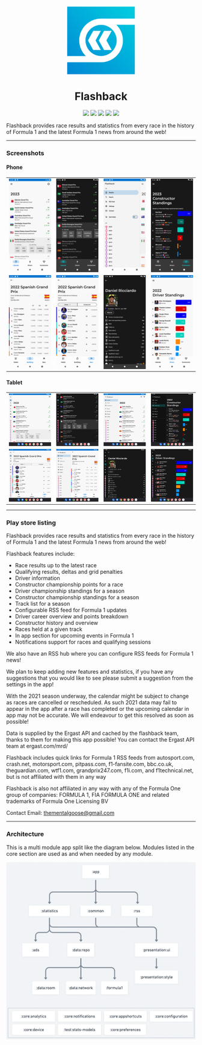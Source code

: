 <p align="center">
  <img width="180" src="res/logo-playstore.png" />
</p>
<h1 align="center">Flashback</h1>
<p align="center">
  <a href="https://play.google.com/store/apps/dev?id=7104925501019224102"><img src="https://img.shields.io/static/v1?label=Google%20Play&message=%20&logo=android&color=success&style=flat"/></a>
  <a href="https://console.firebase.google.com/project/f1stats-live/overview"><img src="https://img.shields.io/static/v1?label=Firebase%20Console&message=%20&logo=firebase&color=warning&style=flat"/></a>
  <a href="https://play.google.com/console/u/0/developers/7104925501019224102/app/4972386210601361096/app-dashboard"><img src="https://img.shields.io/static/v1?label=Play%20Console&message=%20&logo=google-play&color=success&style=flat"/></a>
  <a href="https://github.com/thementalgoose/android-flashback/RELEASES/tag/9.10.2"><img src="https://img.shields.io/static/v1?label=Latest%20Release&message=9.10.2&logo=github&color=blue&style=flat"/></a>
  <a href="https://github.com/thementalgoose/android-flashback/actions"><img src="https://github.com/thementalgoose/android-flashback/workflows/Release/badge.svg"/></a>
</p>

Flashback provides race results and statistics from every race in the history of Formula 1 and the latest Formula 1 news from around the web!

---

### Screenshots

#### Phone

|                                                                 |                                                                 |                                                                 |                                                                 |
|-----------------------------------------------------------------|-----------------------------------------------------------------|-----------------------------------------------------------------|-----------------------------------------------------------------|
| <img src="res/screenshots/phone/screenshot1.png" width="160" /> | <img src="res/screenshots/phone/screenshot2.png" width="160" /> | <img src="res/screenshots/phone/screenshot3.png" width="160" /> | <img src="res/screenshots/phone/screenshot4.png" width="160" /> |
| <img src="res/screenshots/phone/screenshot5.png" width="160" /> | <img src="res/screenshots/phone/screenshot6.png" width="160" /> | <img src="res/screenshots/phone/screenshot7.png" width="160" /> | <img src="res/screenshots/phone/screenshot8.png" width="160" /> |

#### Tablet

|                                                                  |                                                                  |                                                                  |                                                                  |
|------------------------------------------------------------------|------------------------------------------------------------------|------------------------------------------------------------------|------------------------------------------------------------------|
| <img src="res/screenshots/tablet/screenshot1.png" width="160" /> | <img src="res/screenshots/tablet/screenshot2.png" width="160" /> | <img src="res/screenshots/tablet/screenshot3.png" width="160" /> | <img src="res/screenshots/tablet/screenshot4.png" width="160" /> |
| <img src="res/screenshots/tablet/screenshot5.png" width="160" /> | <img src="res/screenshots/tablet/screenshot6.png" width="160" /> | <img src="res/screenshots/tablet/screenshot7.png" width="160" /> | <img src="res/screenshots/tablet/screenshot8.png" width="160" /> |

---

### Play store listing

Flashback provides race results and statistics from every race in the history of Formula 1 and the latest Formula 1 news from around the web!

Flashback features include:

- Race results up to the latest race
- Qualifying results, deltas and grid penalties
- Driver information
- Constructor championship points for a race
- Driver championship standings for a season
- Constructor championship standings for a season
- Track list for a season
- Configurable RSS feed for Formula 1 updates
- Driver career overview and points breakdown
- Constructor history and overview
- Races held at a given track
- In app section for upcoming events in Formula 1
- Notifications support for races and qualifying sessions

We also have an RSS hub where you can configure RSS feeds for Formula 1 news!

We plan to keep adding new features and statistics, if you have any suggestions that you would like to see please submit a suggestion from the settings in the app!

With the 2021 season underway, the calendar might be subject to change as races are cancelled or rescheduled. As such 2021 data may fail to appear in the app after a race has completed or the upcoming calendar in app may not be accurate. We will endeavour to get this resolved as soon as possible!

Data is supplied by the Ergast API and cached by the flashback team, thanks to them for making this app possible! You can contact the Ergast API team at ergast.com/mrd/

Flashback includes quick links for Formula 1 RSS feeds from autosport.com, crash.net, motorsport.com, pitpass.com, f1-fansite.com, bbc.co.uk, theguardian.com, wtf1.com, grandprix247.com, f1i.com, and f1technical.net, but is not affiliated with them in any way

Flashback is also not affiliated in any way with any of the Formula One group of companies: FORMULA 1, FIA FORMULA ONE and related trademarks of Formula One Licensing BV

Contact Email: thementalgoose@gmail.com

---

### Architecture

This is a multi module app split like the diagram below. Modules listed in the core section are used as and when needed by any module.

![architecture](res/architecture.png)

